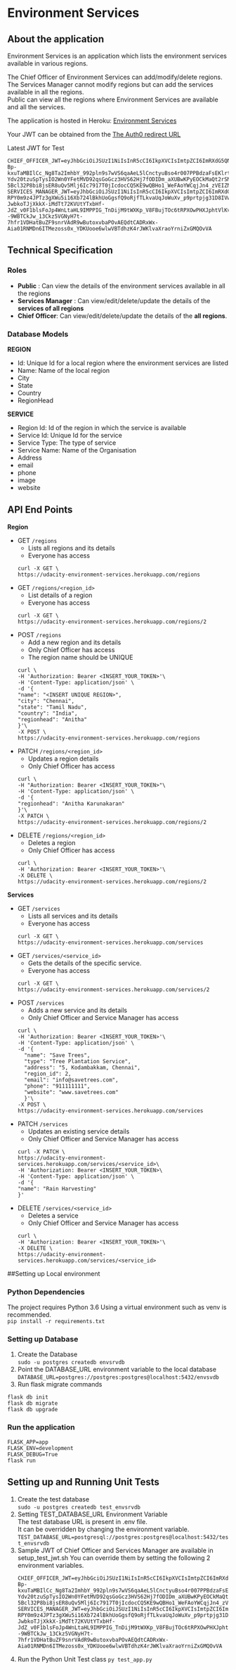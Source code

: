 # Environment Services
## About the application
Environment Services is an application which lists the environment services available in various regions.


The Chief Officer of Environment Services can add/modify/delete regions.  
The Services Manager cannot modify regions but can add the services available in all the regions.  
Public can view all the regions where Environment Services are available and all the services.

The application is hosted in Heroku: [Environment Services](https://udacity-environment-services.herokuapp.com/services)

Your JWT can be obtained from the [The Auth0 redirect URL](https://fsndanikaruna.us.auth0.com/authorize?audience=envsrv&response_type=token&client_id=nGhgfyP2tBCsMHFGhqr3FvtsawagHfhu&redirect_uri=https://udacity-environment-services.herokuapp.com/regions)  

Latest JWT for Test
``` 
CHIEF_OFFICER_JWT=eyJhbGciOiJSUzI1NiIsInR5cCI6IkpXVCIsImtpZCI6ImRXdG5QNHI5X3RPbUR4V3ZhQk9FRiJ9.eyJpc3MiOiJodHRwczovL2ZzbmRhbmlrYXJ1bmEudXMuYXV0aDAuY29tLyIsInN1YiI6Imdvb2dsZS1vYXV0aDJ8MTEyNjMxMDczNjE5NTMxOTE0ODUxIiwiYXVkIjoiZW52c3J2IiwiaWF0IjoxNjE2MzI4MzI3LCJleHAiOjE2MTY0MTQ3MjcsImF6cCI6Im5HaGdmeVAydEJDc01IRkdocXIzRnZ0c2F3YWdIZmh1Iiwic2NvcGUiOiIiLCJwZXJtaXNzaW9ucyI6WyJkZWxldGU6cmVnaW9ucyIsImRlbGV0ZTpzZXJ2aWNlcyIsInBhdGNoOnJlZ2lvbnMiLCJwYXRjaDpzZXJ2aWNlcyIsInBvc3Q6cmVnaW9ucyIsInBvc3Q6c2VydmljZXMiXX0.Mbc4ObPMolUdIE2Lak2hUu6Q9ot55uIOtiWtkaxQrfz0v82dYmsUzKlDNMz21K2VYvDTFrZweFUOE317bh9p8-Bp-kxuTaMBIlCc_Ng8Ta2ImhbY_992pln9s7wVS6qaAeL5lCnctyuBso4r007PPBdzaFsEKlrtl5MyQDgAzYPhDKIUjzIAK_cBIhy_-Ydv20tzuSpTysIO2Wn0YFetMVD92qsGoGcz3HVS62Hj7fODIDm_aXUBwKPyEOCkMaQt2rSMhJpgA3R-5Bcl32P8bi8jsER8uQv5Mlj6Ic7917T0jIcdocCQ5KE9wQBHo1_WeFAoYWCqjJn4_zVEIZNU8g
SERVICES_MANAGER_JWT=eyJhbGciOiJSUzI1NiIsInR5cCI6IkpXVCIsImtpZCI6ImRXdG5QNHI5X3RPbUR4V3ZhQk9FRiJ9.eyJpc3MiOiJodHRwczovL2ZzbmRhbmlrYXJ1bmEudXMuYXV0aDAuY29tLyIsInN1YiI6ImF1dGgwfDYwNTNmOTZhMGY5MmJiMDA2OWMwN2I0YyIsImF1ZCI6ImVudnNydiIsImlhdCI6MTYxNjMyODY5NCwiZXhwIjoxNjE2NDE1MDk0LCJhenAiOiJuR2hnZnlQMnRCQ3NNSEZHaHFyM0Z2dHNhd2FnSGZodSIsInNjb3BlIjoiIiwicGVybWlzc2lvbnMiOlsiZGVsZXRlOnNlcnZpY2VzIiwicGF0Y2g6c2VydmljZXMiLCJwb3N0OnNlcnZpY2VzIl19.okuxq-RPY0m9z4JPTz3gXWu5i16Xb724lBkhUoGgsfQ9oRjfTLkvaUqJoWuXv_p9prtpjg31D8IVws0R7G2W4JBPFKuxqfN-JwbkoTJjXkkX-iMdTt72KVUtYTxbHf-JdZ_v0F1blsFoJp4WnLtaHL9IMPPIG_TnDijM9tWXKp_V8FBujTOc6tRPXOwPHXJphtVlKvt_nPL7--9WBTCkJw_13Ckz5VGNyH7t-7hfr1VDHatBuZF9snrVAdR9wButoxvbaPOvAEQdtCADRxWx-Aia01RNMDn6ITMezoss0x_YDKUooe6wlwVBTdhzK4rJWKlvaXraoYrniZxGMQOvVA
```

## Technical Specification

### Roles
 * **Public** : Can view the details of the environment services available in all the regions
 * **Services Manager** : Can view/edit/delete/update the details of the __services of all regions__
 * **Chief Officer**: Can view/edit/delete/update the details of the __all regions__.

### Database Models
**REGION**
- Id: Unique Id for a local region where the environment services are listed
- Name: Name of the local region
- City
- State
- Country
- RegionHead

**SERVICE**
- Region Id: Id of the region in which the service is available
- Service Id: Unique Id for the service
- Service Type: The type of service
- Service Name: Name of the Organisation
- Address
- email
- phone
- image
- website


## API End Points
**Region**
  * GET `/regions`  
    * Lists all regions and its details
    * Everyone has access 
    ```
    curl -X GET \
    https://udacity-environment-services.herokuapp.com/regions
    ```
  * GET `/regions/<region_id>`  
    * List details of a region
    * Everyone has access 
    ```
    curl -X GET \
    https://udacity-environment-services.herokuapp.com/regions/2
    ```  
  * POST `/regions` 
    * Add a new region and its details
    * Only Chief Officer has access
    * The region name should be UNIQUE
    ```
    curl \
    -H 'Authorization: Bearer <INSERT_YOUR_TOKEN>'\
    -H 'Content-Type: application/json' \
    -d '{
    "name": "<INSERT UNIQUE REGION>",
    "city": "Chennai",
    "state": "Tamil Nadu",
    "country": "India",
    "regionhead": "Anitha"
    }'\
    -X POST \
    https://udacity-environment-services.herokuapp.com/regions
    ```  
  * PATCH `/regions/<region_id>`
    * Updates a region details
    * Only Chief Officer has access
    ```
    curl \
    -H "Authorization: Bearer <INSERT_YOUR_TOKEN>"\
    -H 'Content-Type: application/json' \
    -d '{
    "regionhead": "Anitha Karunakaran"
    }'\
    -X PATCH \
    https://udacity-environment-services.herokuapp.com/regions/2

    ```
  * DELETE `/regions/<region_id>`
    * Deletes a region
    * Only Chief Officer has access
    ```
    curl \
    -H 'Authorization: Bearer <INSERT_YOUR_TOKEN>'\
    -X DELETE \
    https://udacity-environment-services.herokuapp.com/regions/2
    ```

**Services**
  * GET `/services`
    * Lists all services and its details
    * Everyone has access 
    ```
    curl -X GET \
    https://udacity-environment-services.herokuapp.com/services
    ```
  * GET `/services/<service_id>`
    * Gets the details of the specific service.
    * Everyone has access 
    ```
    curl -X GET \
    https://udacity-environment-services.herokuapp.com/services/2
    ```  
  * POST `/services`
    * Adds a new service and its details
    * Only Chief Officer and Service Manager has access
    ```
    curl \
    -H 'Authorization: Bearer <INSERT_YOUR_TOKEN>'\
    -H 'Content-Type: application/json' \
    -d '{
      "name": "Save Trees",
      "type": "Tree Plantation Service",
      "address": "5, Kodambakkam, Chennai",
      "region_id": 2,
      "email": "info@savetrees.com",
      "phone": "911111111",
      "website": "www.savetrees.com" 
      }'\
    -X POST \
    https://udacity-environment-services.herokuapp.com/services
    ```
  * PATCH `/services`
    * Updates an existing service details
    * Only Chief Officer and Service Manager has access
    ```
    curl -X PATCH \
    https://udacity-environment-services.herokuapp.com/services/<service_id>\
    -H 'Authorization: Bearer <INSERT_YOUR_TOKEN>\
    -H 'Content-Type: application/json' \
    -d '{
    "name": "Rain Harvesting"
    }'
  * DELETE `/services/<service_id>`
    * Deletes a service
    * Only Chief Officer and Service Manager has access
    ```
    curl \
    -H 'Authorization: Bearer <INSERT_YOUR_TOKEN>'\
    -X DELETE \
    https://udacity-environment-services.herokuapp.com/services/<service_id>
    ```

##Setting up Local environment
### Python Dependencies
The project requires Python 3.6
Using a virtual environment such as venv is recommended.  
```pip install -r requirements.txt```  
### Setting up Database
1. Create the Database  
```sudo -u postgres createdb envsrvdb```  
2. Point the DATABASE_URL environment variable to the local database
```DATABASE_URL=postgres://postgres:postgres@localhost:5432/envsvdb```  
3. Run flask migrate commands
```
flask db init  
flask db migrate  
flask db upgrade  
```
### Run the application
```
FLASK_APP=app
FLASK_ENV=development
FLASK_DEBUG=True
flask run
```
## Setting up and Running Unit Tests
1. Create the test database  
```sudo -u postgres createdb test_envsrvdb```
2. Setting TEST_DATABASE_URL Environment Variable  
The test database URL is present in .env file.  
   It can be overridden by changing the environment variable.  
`TEST_DATABASE_URL=postgresql://postgres:postgres@localhost:5432/test_envsrvdb`
3. Sample JWT of Chief Officer and Services Manager are available in setup_test_jwt.sh
   You can override them by setting the following 2 environment variables.
   ```
   CHIEF_OFFICER_JWT=eyJhbGciOiJSUzI1NiIsInR5cCI6IkpXVCIsImtpZCI6ImRXdG5QNHI5X3RPbUR4V3ZhQk9FRiJ9.eyJpc3MiOiJodHRwczovL2ZzbmRhbmlrYXJ1bmEudXMuYXV0aDAuY29tLyIsInN1YiI6Imdvb2dsZS1vYXV0aDJ8MTEyNjMxMDczNjE5NTMxOTE0ODUxIiwiYXVkIjoiZW52c3J2IiwiaWF0IjoxNjE2MzI4MzI3LCJleHAiOjE2MTY0MTQ3MjcsImF6cCI6Im5HaGdmeVAydEJDc01IRkdocXIzRnZ0c2F3YWdIZmh1Iiwic2NvcGUiOiIiLCJwZXJtaXNzaW9ucyI6WyJkZWxldGU6cmVnaW9ucyIsImRlbGV0ZTpzZXJ2aWNlcyIsInBhdGNoOnJlZ2lvbnMiLCJwYXRjaDpzZXJ2aWNlcyIsInBvc3Q6cmVnaW9ucyIsInBvc3Q6c2VydmljZXMiXX0.Mbc4ObPMolUdIE2Lak2hUu6Q9ot55uIOtiWtkaxQrfz0v82dYmsUzKlDNMz21K2VYvDTFrZweFUOE317bh9p8-Bp-kxuTaMBIlCc_Ng8Ta2ImhbY_992pln9s7wVS6qaAeL5lCnctyuBso4r007PPBdzaFsEKlrtl5MyQDgAzYPhDKIUjzIAK_cBIhy_-Ydv20tzuSpTysIO2Wn0YFetMVD92qsGoGcz3HVS62Hj7fODIDm_aXUBwKPyEOCkMaQt2rSMhJpgA3R-5Bcl32P8bi8jsER8uQv5Mlj6Ic7917T0jIcdocCQ5KE9wQBHo1_WeFAoYWCqjJn4_zVEIZNU8g
   SERVICES_MANAGER_JWT=eyJhbGciOiJSUzI1NiIsInR5cCI6IkpXVCIsImtpZCI6ImRXdG5QNHI5X3RPbUR4V3ZhQk9FRiJ9.eyJpc3MiOiJodHRwczovL2ZzbmRhbmlrYXJ1bmEudXMuYXV0aDAuY29tLyIsInN1YiI6ImF1dGgwfDYwNTNmOTZhMGY5MmJiMDA2OWMwN2I0YyIsImF1ZCI6ImVudnNydiIsImlhdCI6MTYxNjMyODY5NCwiZXhwIjoxNjE2NDE1MDk0LCJhenAiOiJuR2hnZnlQMnRCQ3NNSEZHaHFyM0Z2dHNhd2FnSGZodSIsInNjb3BlIjoiIiwicGVybWlzc2lvbnMiOlsiZGVsZXRlOnNlcnZpY2VzIiwicGF0Y2g6c2VydmljZXMiLCJwb3N0OnNlcnZpY2VzIl19.okuxq-RPY0m9z4JPTz3gXWu5i16Xb724lBkhUoGgsfQ9oRjfTLkvaUqJoWuXv_p9prtpjg31D8IVws0R7G2W4JBPFKuxqfN-JwbkoTJjXkkX-iMdTt72KVUtYTxbHf-JdZ_v0F1blsFoJp4WnLtaHL9IMPPIG_TnDijM9tWXKp_V8FBujTOc6tRPXOwPHXJphtVlKvt_nPL7--9WBTCkJw_13Ckz5VGNyH7t-7hfr1VDHatBuZF9snrVAdR9wButoxvbaPOvAEQdtCADRxWx-Aia01RNMDn6ITMezoss0x_YDKUooe6wlwVBTdhzK4rJWKlvaXraoYrniZxGMQOvVA
   ```
3. Run the Python Unit Test class
`py test_app.py`

